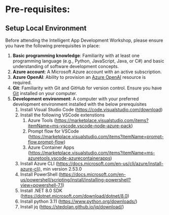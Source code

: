 # Pre-requisites:

## Setup Local Environment

Before attending the Intelligent App Development Workshop, please ensure you have the following prerequisites in place:

1. **Basic programming knowledge**: Familiarity with at least one programming language (e.g., Python, JavaScript, Java, or C#) and basic understanding of software development concepts.
1. **Azure account**: A Microsoft Azure account with an active subscription.
1. **Azure OpenAI**: Ability to provision an [Azure OpenAI](https://azure.microsoft.com/en-us/services/openai/) resource is required.
1. **Git**: Familiarity with Git and GitHub for version control. Ensure you have [Git](https://git-scm.com/book/en/v2/Getting-Started-Installing-Git) installed on your computer.
1. **Development environment**: A computer with your preferred development environment installed with the below prerequisites
   1. Install Visual Studio Code (https://code.visualstudio.com/download)
   1. Install the following VSCode extenstions
      1. Azure Tools (https://marketplace.visualstudio.com/items?itemName=ms-vscode.vscode-node-azure-pack)
      2. Prompt flow for VSCode (https://marketplace.visualstudio.com/items?itemName=prompt-flow.prompt-flow)
      3. Azure Container Apps (https://marketplace.visualstudio.com/items?itemName=ms-azuretools.vscode-azurecontainerapps)
   1. Install Azure CLI (https://docs.microsoft.com/en-us/cli/azure/install-azure-cli), min version 2.53.0
   1. Install PowerShell (https://docs.microsoft.com/en-us/powershell/scripting/install/installing-powershell?view=powershell-7.1)
   1. Install .NET 8.0 SDK (https://dotnet.microsoft.com/download/dotnet/8.0)
   1. Install python 3.11 (https://www.python.org/downloads/)
   1. Install jq (https://stedolan.github.io/jq/download/)
